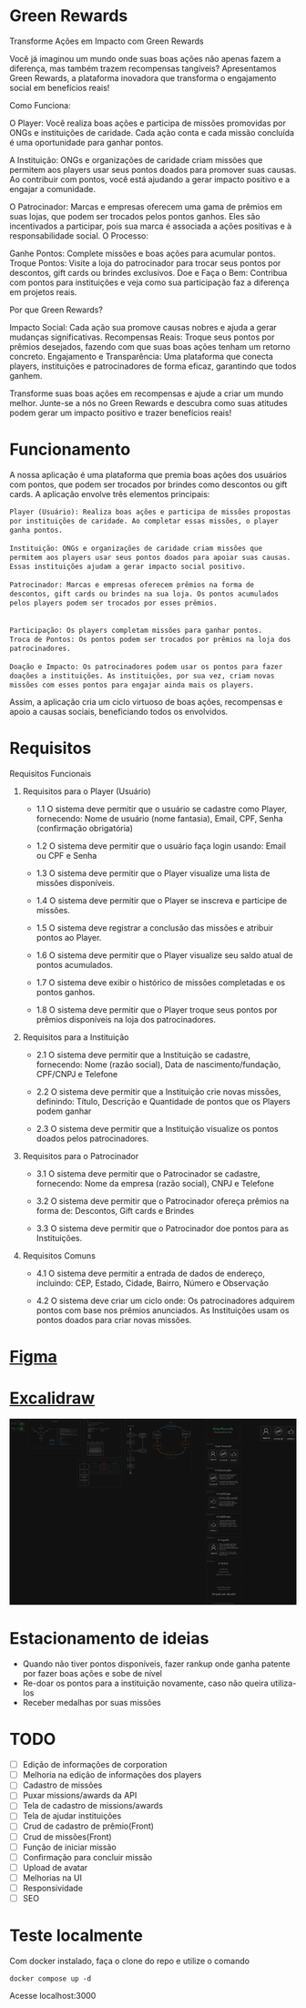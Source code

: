 # Green Rewards
Transforme Ações em Impacto com Green Rewards

Você já imaginou um mundo onde suas boas ações não apenas fazem a diferença, mas também trazem recompensas tangíveis? Apresentamos Green Rewards, a plataforma inovadora que transforma o engajamento social em benefícios reais!

Como Funciona:

O Player: Você realiza boas ações e participa de missões promovidas por ONGs e instituições de caridade. Cada ação conta e cada missão concluída é uma oportunidade para ganhar pontos.

A Instituição: ONGs e organizações de caridade criam missões que permitem aos players usar seus pontos doados para promover suas causas. Ao contribuir com pontos, você está ajudando a gerar impacto positivo e a engajar a comunidade.

O Patrocinador: Marcas e empresas oferecem uma gama de prêmios em suas lojas, que podem ser trocados pelos pontos ganhos. Eles são incentivados a participar, pois sua marca é associada a ações positivas e à responsabilidade social.
O Processo:

Ganhe Pontos: Complete missões e boas ações para acumular pontos.
Troque Pontos: Visite a loja do patrocinador para trocar seus pontos por descontos, gift cards ou brindes exclusivos.
Doe e Faça o Bem: Contribua com pontos para instituições e veja como sua participação faz a diferença em projetos reais.

Por que Green Rewards?

Impacto Social: Cada ação sua promove causas nobres e ajuda a gerar mudanças significativas.
Recompensas Reais: Troque seus pontos por prêmios desejados, fazendo com que suas boas ações tenham um retorno concreto.
Engajamento e Transparência: Uma plataforma que conecta players, instituições e patrocinadores de forma eficaz, garantindo que todos ganhem.

Transforme suas boas ações em recompensas e ajude a criar um mundo melhor. Junte-se a nós no Green Rewards e descubra como suas atitudes podem gerar um impacto positivo e trazer benefícios reais!

# Funcionamento

A nossa aplicação é uma plataforma que premia boas ações dos usuários com pontos, que podem ser trocados por brindes como descontos ou gift cards. A aplicação envolve três elementos principais:

    Player (Usuário): Realiza boas ações e participa de missões propostas por instituições de caridade. Ao completar essas missões, o player ganha pontos.

    Instituição: ONGs e organizações de caridade criam missões que permitem aos players usar seus pontos doados para apoiar suas causas. Essas instituições ajudam a gerar impacto social positivo.

    Patrocinador: Marcas e empresas oferecem prêmios na forma de descontos, gift cards ou brindes na sua loja. Os pontos acumulados pelos players podem ser trocados por esses prêmios.


    Participação: Os players completam missões para ganhar pontos.
    Troca de Pontos: Os pontos podem ser trocados por prêmios na loja dos patrocinadores.

    Doação e Impacto: Os patrocinadores podem usar os pontos para fazer doações a instituições. As instituições, por sua vez, criam novas missões com esses pontos para engajar ainda mais os players.

Assim, a aplicação cria um ciclo virtuoso de boas ações, recompensas e apoio a causas sociais, beneficiando todos os envolvidos.

# Requisitos

Requisitos Funcionais
1. Requisitos para o Player (Usuário)
    - 1.1 O sistema deve permitir que o usuário se cadastre como Player, fornecendo: Nome de usuário (nome fantasia),
Email,
CPF,
Senha (confirmação obrigatória)
    - 1.2 O sistema deve permitir que o usuário faça login usando: Email ou CPF e Senha
    - 1.3 O sistema deve permitir que o Player visualize uma lista de missões disponíveis.

    - 1.4 O sistema deve permitir que o Player se inscreva e participe de missões.

    - 1.5 O sistema deve registrar a conclusão das missões e atribuir pontos ao Player.

    - 1.6 O sistema deve permitir que o Player visualize seu saldo atual de pontos acumulados.

    - 1.7 O sistema deve exibir o histórico de missões completadas e os pontos ganhos.

    - 1.8 O sistema deve permitir que o Player troque seus pontos por prêmios disponíveis na loja dos patrocinadores.

2. Requisitos para a Instituição
    - 2.1 O sistema deve permitir que a Instituição se cadastre, fornecendo: Nome (razão social),
Data de nascimento/fundação,
CPF/CNPJ e
Telefone

    - 2.2 O sistema deve permitir que a Instituição crie novas missões, definindo: Título,
Descrição e
Quantidade de pontos que os Players podem ganhar

    - 2.3 O sistema deve permitir que a Instituição visualize os pontos doados pelos patrocinadores.

3. Requisitos para o Patrocinador
    - 3.1 O sistema deve permitir que o Patrocinador se cadastre, fornecendo: Nome da empresa (razão social),
CNPJ e
Telefone

    - 3.2 O sistema deve permitir que o Patrocinador ofereça prêmios na forma de: Descontos,
Gift cards e
Brindes

    - 3.3 O sistema deve permitir que o Patrocinador doe pontos para as Instituições.

4. Requisitos Comuns
    - 4.1 O sistema deve permitir a entrada de dados de endereço, incluindo: CEP,
Estado,
Cidade,
Bairro,
Número e
Observação

    - 4.2 O sistema deve criar um ciclo onde: Os patrocinadores adquirem pontos com base nos prêmios anunciados.
As Instituições usam os pontos doados para criar novas missões.


# [Figma](https://www.figma.com/design/7T7AchPSlYal0KM49G644V/Hackathon-2024?node-id=0-1&t=LqqQ7BCJBAxKdXZJ-1)

# [Excalidraw](https://excalidraw.com/#room=07d64c337c9fde46abb9,dUM2Cn-ctT51YrIBQ92RsA)
![alt text](./docs/excalidrarw.png)

# Estacionamento de ideias
 - Quando não tiver pontos disponíveis, fazer rankup onde ganha patente por fazer boas ações e sobe de nível
 - Re-doar os pontos para a instituição novamente, caso não queira utiliza-los
 - Receber medalhas por suas missões

# TODO 
- [ ] Edição de informações de corporation
- [ ] Melhoria na edição de informações dos players
- [ ] Cadastro de missões
- [ ] Puxar missions/awards da API
- [ ] Tela de cadastro de missions/awards
- [ ] Tela de ajudar instituições
- [ ] Crud de cadastro de prêmio(Front)
- [ ] Crud de missões(Front)
- [ ] Função de iniciar missão
- [ ] Confirmação para concluir missão
- [ ] Upload de avatar
- [ ] Melhorias na UI
- [ ] Responsividade
- [ ] SEO

# Teste localmente
Com docker instalado, faça o clone do repo e utilize o comando 
```
docker compose up -d
```

Acesse localhost:3000